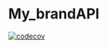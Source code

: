 # My_brandAPI
[![codecov](https://codecov.io/gh/aimeudoxie/My_brandAPI/graph/badge.svg?token=N21UNUAFMU)](https://codecov.io/gh/aimeudoxie/My_brandAPI)
